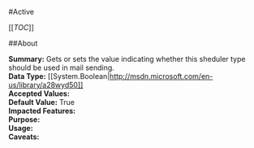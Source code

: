 #Active

[[_TOC_]]

##About

**Summary:**  Gets or sets the value indicating whether this sheduler type should be used in mail sending.   
**Data Type:** [[System.Boolean|http://msdn.microsoft.com/en-us/library/a28wyd50]]  
**Accepted Values:**   
**Default Value:** True  
**Impacted Features:**   
**Purpose:**   
**Usage:**   
**Caveats:**   

